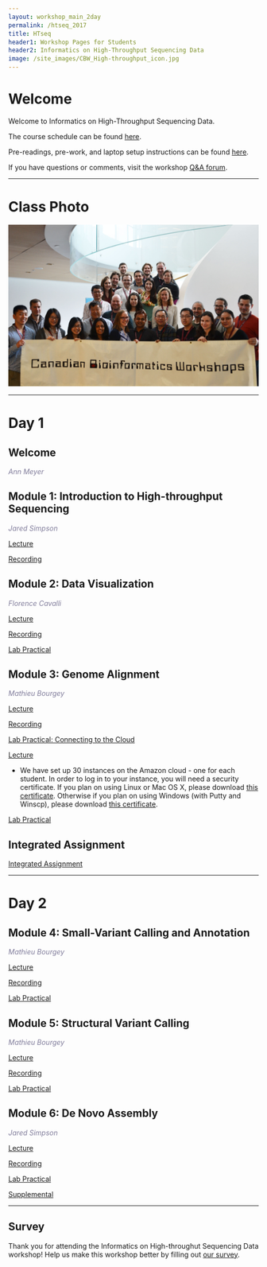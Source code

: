 ```yaml
---
layout: workshop_main_2day
permalink: /htseq_2017
title: HTseq
header1: Workshop Pages for Students
header2: Informatics on High-Throughput Sequencing Data
image: /site_images/CBW_High-throughput_icon.jpg
---
```

# Welcome <a id="welcome"></a>

Welcome to Informatics on High-Throughput Sequencing Data.  

The course schedule can be found [here](https://bioinformaticsdotca.github.io/htseq_2017_schedule).

Pre-readings, pre-work, and laptop setup instructions can be found [here](https://bioinformaticsdotca.github.io/HTseq_2017_prework).  

If you have questions or comments, visit the workshop [Q&A forum](https://noteapp.com/HTSeq2017).

***

# Class Photo

<img src="https://github.com/bioinformaticsdotca/HTSeq_2017/blob/master/CBW-May-26.jpg?raw=true" alt="Class Photo" width="750" />


***

# Day 1 <a id="day1"></a>

## Welcome

*<font color="#827e9c">Ann Meyer</font>*

## Module 1: Introduction to High-throughput Sequencing

*<font color="#827e9c">Jared Simpson</font>* 

[Lecture](https://drive.google.com/a/bioinformatics.ca/file/d/12kQAN92UFGpcMKLWoJ-UF9j0fwftz4Le/view?usp=sharing)

[Recording](https://youtu.be/g4m8drG1FEs)

## Module 2: Data Visualization

*<font color="#827e9c">Florence Cavalli</font>* 

[Lecture](https://drive.google.com/a/bioinformatics.ca/file/d/1HbJTWKIZC-p-YiObIHeO6tVQih7Il5zX/view?usp=sharing)

[Recording](https://youtu.be/ZrHGcVgMi28)

[Lab Practical](https://bioinformaticsdotca.github.io/HTSeq_2017_module2_lab)

## Module 3: Genome Alignment

*<font color="#827e9c">Mathieu Bourgey</font>* 

[Lecture](https://drive.google.com/a/bioinformatics.ca/file/d/1yjQHWHhIVz8zOGW97RmVAdweiRQO2-ie/view?usp=sharing)

[Recording](https://youtu.be/HHJaAP03wBc)

[Lab Practical: Connecting to the Cloud](http://bioinformaticsdotca.github.io/AWS_setup)

[Lecture](https://drive.google.com/a/bioinformatics.ca/file/d/14jC91Rp4nnCRH21wUQ8kfcJoEHffwC2c/view?usp=sharing)  

* We have set up 30 instances on the Amazon cloud - one for each student. In order to log in to your instance, you will need a security certificate. If you plan on using Linux or Mac OS X, please download [this certificate](http://cbw46.dyndns.info/private/CBWNY.pem). Otherwise if you plan on using Windows (with Putty and Winscp), please download [this certificate](http://cbw46.dyndns.info/private/CBWNY.ppk).

[Lab Practical](https://bioinformaticsdotca.github.io/htseq_2017_module3_lab)  

## Integrated Assignment

[Integrated Assignment](https://bioinformaticsdotca.github.io/HTSeq_2017_IA_lab)  

***

# Day 2 <a id="day2"></a>

## Module 4: Small-Variant Calling and Annotation

*<font color="#827e9c">Mathieu Bourgey</font>* 

[Lecture](https://drive.google.com/a/bioinformatics.ca/file/d/1giyKpqvqZtIqssWFI6LAPn7OpXew0piH/view?usp=sharing)

[Recording](https://youtu.be/-_zx46jyfRo)

[Lab Practical](https://bioinformaticsdotca.github.io/htseq_2017_module4_lab)  

## Module 5: Structural Variant Calling

*<font color="#827e9c">Mathieu Bourgey</font>* 

[Lecture](https://drive.google.com/a/bioinformatics.ca/file/d/1n77tWbFgYlQAMa928uHkQVbkMOk5GxFp/view?usp=sharing)

[Recording](https://youtu.be/ZuRawrHbhaU)

[Lab Practical](https://bioinformaticsdotca.github.io/htseq_2017_module5_lab)  

## Module 6: De Novo Assembly

*<font color="#827e9c">Jared Simpson</font>* 

[Lecture](https://drive.google.com/a/bioinformatics.ca/file/d/112CL9PitgRWsAyDasTTtJFJcBtwogLJp/view?usp=sharing)

[Recording](https://youtu.be/5wvGapmA5zM)

[Lab Practical](https://bioinformaticsdotca.github.io/HTSeq_2017_module6_lab)

[Supplemental](https://bioinformaticsdotca.github.io/HTSeq_2017_module6_lab_supplement)

***
## Survey

Thank you for attending the Informatics on High-throughut Sequencing Data workshop!  Help us make this workshop better by filling out [our survey](https://goo.gl/forms/TrBeGo0pZinTjsTh2).
